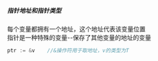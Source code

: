 ##### 指针地址和指针类型
每个变量都拥有一个地址，这个地址代表该变量位置<br>
指针是一种特殊的变量--保存了其他变量的地址的变量<br>
```go
ptr := &v    //&操作符用于取地址，v的类型为T
```